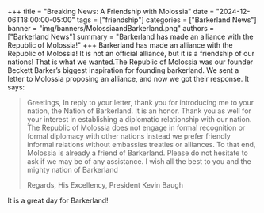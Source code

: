 +++
title = "Breaking News: A Friendship with Molossia"
date = "2024-12-06T18:00:00-05:00"
tags = ["friendship"]
categories = ["Barkerland News"]
banner = "img/banners/MolossiaandBarkerland.png"
authors = ["Barkerland News"]
summary = "Barkerland has made an alliance with the Republic of Molossia!"
+++
Barkerland has made an alliance with the Republic of Molossia! It is not an official alliance, but it is a friendship of our nations! That is what we wanted.The Republic of Molossia was our founder Beckett Barker’s biggest inspiration for founding barkerland. We sent a letter to Molossia proposing an alliance, and now we got their response. It says:

>Greetings,
> In reply to your letter, thank you for introducing me to your nation, the Nation of Barkerland. It is an honor. Thank you as well for your interest in establishing a diplomatic relationship with our nation. The Republic of Molossia does not engage in formal recognition or formal diplomacy with other nations instead we prefer friendly informal relations without embassies treaties or alliances. To that end, Molossia is already a friend of Barkerland. Please do not hesitate to ask if we may be of any assistance. I wish all the best to you and the mighty nation of Barkerland 
>
>Regards,
>His Excellency, President Kevin Baugh

It is a great day for Barkerland!
